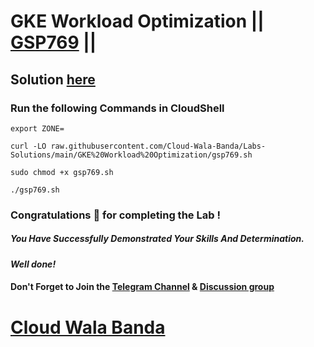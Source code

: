 # GKE Workload Optimization || [GSP769](https://www.cloudskillsboost.google/focuses/15706?parent=catalog) ||

## Solution [here](https://youtu.be/GQwdfE9AZeU)

### Run the following Commands in CloudShell

```
export ZONE=
```
```
curl -LO raw.githubusercontent.com/Cloud-Wala-Banda/Labs-Solutions/main/GKE%20Workload%20Optimization/gsp769.sh

sudo chmod +x gsp769.sh

./gsp769.sh
```

### Congratulations 🎉 for completing the Lab !

##### *You Have Successfully Demonstrated Your Skills And Determination.*

#### *Well done!*

#### Don't Forget to Join the [Telegram Channel](https://t.me/cloudwalabanda) & [Discussion group](https://t.me/cloudwalabandachats)

# [Cloud Wala Banda](https://www.youtube.com/@cloudwalabanda)
